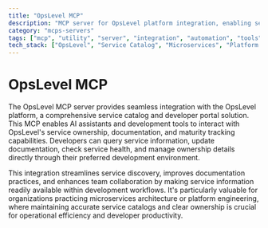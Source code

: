```yaml
---
title: "OpsLevel MCP"
description: "MCP server for OpsLevel platform integration, enabling service catalog and developer portal management."
category: "mcps-servers"
tags: ["mcp", "utility", "server", "integration", "automation", "tools"]
tech_stack: ["OpsLevel", "Service Catalog", "Microservices", "Platform Engineering", "Developer Portal"]
---
```


# OpsLevel MCP

The OpsLevel MCP server provides seamless integration with the OpsLevel platform, a comprehensive service catalog and developer portal solution. This MCP enables AI assistants and development tools to interact with OpsLevel's service ownership, documentation, and maturity tracking capabilities. Developers can query service information, update documentation, check service health, and manage ownership details directly through their preferred development environment.

This integration streamlines service discovery, improves documentation practices, and enhances team collaboration by making service information readily available within development workflows. It's particularly valuable for organizations practicing microservices architecture or platform engineering, where maintaining accurate service catalogs and clear ownership is crucial for operational efficiency and developer productivity.
